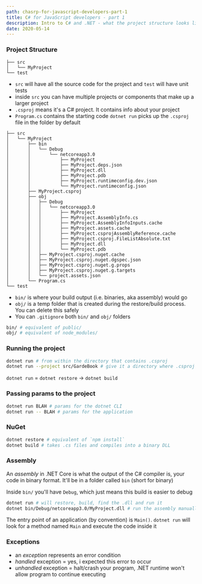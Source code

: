 ```yaml
---
path: chasrp-for-javascript-developers-part-1
title: C# for JavaScript developers - part 1
description: Intro to C# and .NET - what the project structure looks like, how to build and run the project etc.
date: 2020-05-14
---
```


### Project Structure

```
├── src
│   └── MyProject
└── test
```

- `src` will have all the source code for the project and `test` will have unit tests
- inside `src` you can have multiple projects or components that make up a larger project
- `.csproj` means it's a C# project. It contains info about your project
- `Program.cs` contains the starting code
  `dotnet run` picks up the `.csproj` file in the folder by default

```
├── src
│   └── MyProject
│       ├── bin
│       │   └── Debug
│       │       └── netcoreapp3.0
│       │           ├── MyProject
│       │           ├── MyProject.deps.json
│       │           ├── MyProject.dll
│       │           ├── MyProject.pdb
│       │           ├── MyProject.runtimeconfig.dev.json
│       │           └── MyProject.runtimeconfig.json
│       ├── MyProject.csproj
│       ├── obj
│       │   ├── Debug
│       │   │   └── netcoreapp3.0
│       │   │       ├── MyProject
│       │   │       ├── MyProject.AssemblyInfo.cs
│       │   │       ├── MyProject.AssemblyInfoInputs.cache
│       │   │       ├── MyProject.assets.cache
│       │   │       ├── MyProject.csprojAssemblyReference.cache
│       │   │       ├── MyProject.csproj.FileListAbsolute.txt
│       │   │       ├── MyProject.dll
│       │   │       └── MyProject.pdb
│       │   ├── MyProject.csproj.nuget.cache
│       │   ├── MyProject.csproj.nuget.dgspec.json
│       │   ├── MyProject.csproj.nuget.g.props
│       │   ├── MyProject.csproj.nuget.g.targets
│       │   └── project.assets.json
│       └── Program.cs
└── test
```

- `bin/` is where your build output (i.e. binaries, aka assembly) would go
- `obj/` is a temp folder that is created during the restore/build process. You can delete this safely
- You can `.gitignore` both `bin/` and `obj/` folders

```bash
bin/ # equivalent of public/
obj/ # equivalent of node_modules/
```

### Running the project

```bash
dotnet run # from within the directory that contains .csproj
dotnet run --project src/GardeBook # give it a directory where .csproj is
```

`dotnet run` = `dotnet restore` -> `dotnet build`

### Passing params to the project

```bash
dotnet run BLAH # params for the dotnet CLI
dotnet run -- BLAH # params for the application
```

### NuGet

```bash
dotnet restore # equivalent of `npm install`
dotnet build # takes .cs files and compiles into a binary DLL
```

### Assembly

An _assembly_ in .NET Core is what the output of the C# compiler is, your code in binary format. It'll be in a folder called `bin` (short for binary)

Inside `bin/` you'll have `Debug`, which just means this build is easier to debug

```bash
dotnet run # will restore, build, find the .dll and run it
dotnet bin/Debug/netcoreapp3.0/MyProject.dll # run the assembly manually
```

The entry point of an application (by convention) is `Main()`. `dotnet run` will look for a method named `Main` and execute the code inside it

### Exceptions

- an _exception_ represents an error condition
- _handled_ exception = yes, i expected this error to occur
- _unhandled_ exception = halt/crash your program, .NET runtime won't allow program to continue executing
